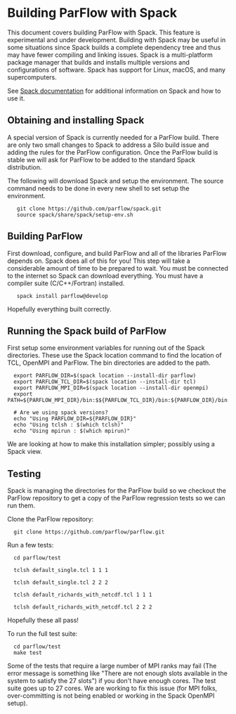 # Building ParFlow with Spack

This document covers building ParFlow with Spack.  This feature is
experimental and under development.  Building with Spack may be useful
in some situations since Spack builds a complete dependency tree and
thus may have fewer compiling and linking issues.  Spack is a
multi-platform package manager that builds and installs multiple
versions and configurations of software. Spack has support for Linux,
macOS, and many supercomputers.

See [Spack documentation](https://spack.io) for additional information
on Spack and how to use it.

## Obtaining and installing Spack

A special version of Spack is currently needed for a ParFlow build.
There are only two small changes to Spack to address a Silo build
issue and adding the rules for the ParFlow configuration.  Once the
ParFlow build is stable we will ask for ParFlow to be added to the
standard Spack distribution.

The following will download Spack and setup the environment.  The
source command needs to be done in every new shell to set setup the
environment.

```shell
   git clone https://github.com/parflow/spack.git
   source spack/share/spack/setup-env.sh
```   

## Building ParFlow

First download, configure, and build ParFlow and all of the libraries
ParFlow depends on.  Spack does all of this for you!  This step will
take a considerable amount of time to be prepared to wait.  You must
be connected to the internet so Spack can download everything.  You
must have a compiler suite (C/C++/Fortran) installed.

```shell
   spack install parflow@develop
```   

Hopefully everything built correctly.

## Running the Spack build of ParFlow 

First setup some environment variables for running out of the Spack
directories.  These use the Spack location command to find the
location of TCL, OpenMPI and ParFlow.  The bin directories are added
to the path.   

```shell
  export PARFLOW_DIR=$(spack location --install-dir parflow)
  export PARFLOW_TCL_DIR=$(spack location --install-dir tcl)
  export PARFLOW_MPI_DIR=$(spack location --install-dir openmpi)
  export PATH=${PARFLOW_MPI_DIR}/bin:$${PARFLOW_TCL_DIR}/bin:${PARFLOW_DIR}/bin:$PATH

  # Are we using spack versions?
  echo "Using PARFLOW_DIR=${PARFLOW_DIR}"
  echo "Using tclsh : $(which tclsh)"
  echo "Using mpirun : $(which mpirun)"
```
We are looking at how to make this installation simpler; possibly using a Spack view.

## Testing 

Spack is managing the directories for the ParFlow build so we checkout
the ParFlow repository to get a copy of the ParFlow regression tests
so we can run them.

Clone the ParFlow repository:

```shell
  git clone https://github.com/parflow/parflow.git
```

Run a few tests:

```shell
  cd parflow/test

  tclsh default_single.tcl 1 1 1

  tclsh default_single.tcl 2 2 2

  tclsh default_richards_with_netcdf.tcl 1 1 1

  tclsh default_richards_with_netcdf.tcl 2 2 2
```

Hopefully these all pass!

To run the full test suite:

```shell
  cd parflow/test
  make test
```

Some of the tests that require a large number of MPI ranks may fail
(The error message is something like "There are not enough slots
available in the system to satisfy the 27 slots") if you don't have
enough cores.  The test suite goes up to 27 cores.  We are working to
fix this issue (for MPI folks, over-committing is not being enabled or
working in the Spack OpenMPI setup).
